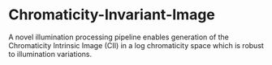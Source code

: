 # Chromaticity-Invariant-Image
A novel illumination processing pipeline enables generation of the Chromaticity Intrinsic Image (CII) in a log chromaticity space which is robust to illumination variations.
